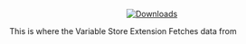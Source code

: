 <p align="center">
    <a href="https://github.com/Variable-ind/Pixelorama-Extensions/releases">
        <img src="https://img.shields.io/github/downloads/Variable-ind/Pixelorama-Extensions/total?color=lightgreen" alt="Downloads" />
    </a>
</p>

This is where the Variable Store Extension Fetches data from

